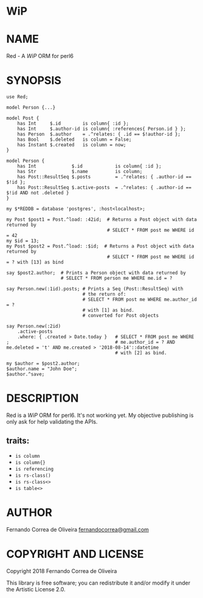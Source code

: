 WiP
===

NAME
====

Red - A *WiP* ORM for perl6

SYNOPSIS
========

```perl6
use Red;

model Person {...}

model Post {
    has Int     $.id        is column{ :id };
    has Int     $.author-id is column{ :references{ Person.id } };
    has Person  $.author    = .^relates: { .id == $!author-id };
    has Bool    $.deleted   is column = False;
    has Instant $.created   is column = now;
}

model Person {
    has Int             $.id            is column{ :id };
    has Str             $.name          is column;
    has Post::ResultSeq $.posts         = .^relates: { .author-id == $!id };
    has Post::ResultSeq $.active-posts  = .^relates: { .author-id == $!id AND not .deleted }
}

my $*REDDB = database 'postgres', :host<localhost>; 

my Post $post1 = Post.^load: :42id;  # Returns a Post object with data returned by
                                     # SELECT * FROM post me WHERE id = 42
my $id = 13;
my Post $post2 = Post.^load: :$id;  # Returns a Post object with data returned by
                                     # SELECT * FROM post me WHERE id = ? with [13] as bind

say $post2.author;  # Prints a Person object with data returned by
                    # SELECT * FROM person me WHERE me.id = ?

say Person.new(:1id).posts; # Prints a Seq (Post::ResultSeq) with
                            # the return of:
                            # SELECT * FROM post me WHERE me.author_id = ?
                            # with [1] as bind.
                            # converted for Post objects

say Person.new(:2id)
    .active-posts
    .where: { .created > Date.today }   # SELECT * FROM post me WHERE
;                                       # me.author_id = ? AND me.deleted = 't' AND me.created > '2018-08-14'::datetime
                                        # with [2] as bind.

my $author = $post2.author;
$author.name = "John Doe";
$author.^save;
```

DESCRIPTION
===========

Red is a *WiP* ORM for perl6. It's not working yet. My objective publishing is only ask for help validating the APIs.

## traits:

* `is column`
* `is column{}`
* `is referencing`
* `is rs-class()`
* `is rs-class<>`
* `is table<>`

AUTHOR
======

Fernando Correa de Oliveira <fernandocorrea@gmail.com>

COPYRIGHT AND LICENSE
=====================

Copyright 2018 Fernando Correa de Oliveira

This library is free software; you can redistribute it and/or modify it under the Artistic License 2.0.

